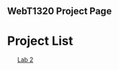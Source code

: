 ## WebT1320 Project Page

<h1>Project List</h1>

<ul>
    <a href="Lab 2/index.html" target="_blank">Lab 2</a>
<ul>